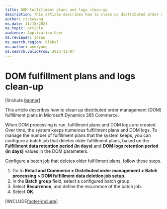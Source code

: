 ```yaml
---
title: DOM fulfillment plans and logs clean-up
description: This article describes how to clean up distributed order management (DOM) fulfillment plans in Microsoft Dynamics 365 Commerce.
author: rickwyang
ms.date: 11/15/2023
ms.topic: article
audience: Application User
ms.reviewer: josaw
ms.search.region: Global
ms.author: wenxyang
ms.search.validFrom: 2023-11-07
---
```


# DOM fulfillment plans and logs clean-up

[!include [banner](includes/banner.md)]

This article describes how to clean up distributed order management (DOM) fulfillment plans in Microsoft Dynamics 365 Commerce.

When DOM processing is run, fulfillment plans and DOM logs are created. Over time, the system keeps numerous fulfillment plans and DOM logs. To manage the number of fulfillment plans that the system keeps, you can configure a batch job that deletes older fulfillment plans, based on the **Fulfillment data retention period (in days)** and **DOM logs retention period (in days)** values in the DOM parameters.

Configure a batch job that deletes older fulfillment plans, follow these steps.

1. Go to **Retail and Commerce \> Distributed order management \> Batch processing \> DOM fulfillment data deletion job setup**.
1. In the **Batch group** field, select a configured batch group.
1. Select **Recurrence**, and define the recurrence of the batch job.
1. Select **OK**.

[!INCLUDE[footer-include](../includes/footer-banner.md)]
